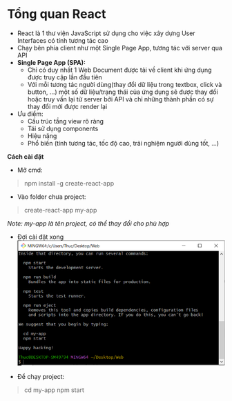 # Tổng quan React
- React là 1 thư viện JavaScript sử dụng cho việc xây dựng User Interfaces có tính tương tác cao
- Chạy bên phía client như một Single Page App, tương tác với server qua API
- **Single Page App (SPA):**
    + Chỉ có duy nhất 1 Web Document được tải về client khi ứng dụng được truy cập lần đầu tiên
    + Với mỗi tương tác người dùng(thay đổi dữ liệu trong textbox, click và button, ...) một số dữ liệu/trạng thái của ứng dụng sẽ được thay đổi hoặc truy vấn lại từ server bởi API và chỉ những thành phần có sự thay đổi mới được render lại
- Ưu điểm:
    + Cấu trúc tầng view rõ ràng
    + Tái sử dụng components
    + Hiệu năng
    + Phổ biến (tính tương tác, tốc độ cao, trải nghiệm người dùng tốt, ...)

**Cách cài đặt**
- Mở cmd:
> npm install -g create-react-app
- Vào folder chưa project:
> create-react-app my-app

*Note: my-app là tên project, có thể thay đổi cho phù hợp*

- Đợi cài đặt xong
![](../../TaiLieu/pictures/create_react_app.PNG)

- Để chạy project:
> cd my-app
> npm start
